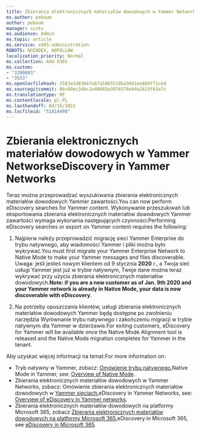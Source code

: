 ```yaml
---
title: Zbierania elektronicznych materiałów dowodowych w Yammer Networks
ms.author: pebaum
author: pebaum
manager: scotv
ms.audience: Admin
ms.topic: article
ms.service: o365-administration
ROBOTS: NOINDEX, NOFOLLOW
localization_priority: Normal
ms.collection: Adm_O365
ms.custom:
- "3200003"
- "3533"
ms.openlocfilehash: 2583a1d83047e87a5d655195a3941ee860ff1ced
ms.sourcegitcommit: 8bc60ec34bc1e40685e3976576e04a2623f63a7c
ms.translationtype: MT
ms.contentlocale: pl-PL
ms.lasthandoff: 04/15/2021
ms.locfileid: "51814490"
---
```

# <a name="ediscovery-in-yammer-networks"></a><span data-ttu-id="f0b1c-102">Zbierania elektronicznych materiałów dowodowych w Yammer Networks</span><span class="sxs-lookup"><span data-stu-id="f0b1c-102">eDiscovery in Yammer Networks</span></span>

<span data-ttu-id="f0b1c-103">Teraz można przeprowadzać wyszukiwania zbierania elektronicznych materiałów dowodowych Yammer zawartości.</span><span class="sxs-lookup"><span data-stu-id="f0b1c-103">You can now perform eDiscovery searches for Yammer content.</span></span>  <span data-ttu-id="f0b1c-104">Wykonywanie przeszukiwań lub eksportowania zbierania elektronicznych materiałów dowodowych Yammer zawartości wymaga wykonania następujących czynności:</span><span class="sxs-lookup"><span data-stu-id="f0b1c-104">Performing eDiscovery searches or export on Yammer content requires the following:</span></span>

1. <span data-ttu-id="f0b1c-105">Najpierw należy przeprowadzić migrację sieci Yammer Enterprise do trybu natywnego, aby wiadomości Yammer i pliki można było wykrywać.</span><span class="sxs-lookup"><span data-stu-id="f0b1c-105">You must first migrate your Yammer Enterprise Network to Native Mode to make your Yammer messages and files discoverable.</span></span> <span data-ttu-id="f0b1c-106">Uwaga: jeśli jesteś nowym klientem od 9 stycznia **2020** r., a Twoja sieć usługi Yammer jest już w trybie natywnym, Twoje dane można teraz wykrywać przy użyciu zbierania elektronicznych materiałów dowodowych.</span><span class="sxs-lookup"><span data-stu-id="f0b1c-106">**Note: if you are a new customer as of Jan. 9th 2020 and your Yammer network is already in Native Mode, your data is now discoverable with eDiscovery**.</span></span>

2. <span data-ttu-id="f0b1c-107">Na potrzeby opuszczania klientów, usługi zbierania elektronicznych materiałów dowodowych Yammer będą dostępne po zwolnieniu narzędzia Wyrównanie trybu natywnego i zakończeniu migracji w trybie natywnym dla Yammer w dzierżawie.</span><span class="sxs-lookup"><span data-stu-id="f0b1c-107">For exiting customers, eDiscovery for Yammer will be available once the Native Mode Alignment tool is released and the Native Mode migration completes for Yammer in the tenant.</span></span>

<span data-ttu-id="f0b1c-108">Aby uzyskać więcej informacji na temat:</span><span class="sxs-lookup"><span data-stu-id="f0b1c-108">For more information on:</span></span>

- <span data-ttu-id="f0b1c-109">Tryb natywny w Yammer, zobacz: [Omówienie trybu natywnego.](https://docs.microsoft.com/yammer/configure-your-yammer-network/overview-native-mode)</span><span class="sxs-lookup"><span data-stu-id="f0b1c-109">Native Mode in Yammer, see: [Overview of Native Mode](https://docs.microsoft.com/yammer/configure-your-yammer-network/overview-native-mode).</span></span>
- <span data-ttu-id="f0b1c-110">Zbierania elektronicznych materiałów dowodowych w Yammer Networks, zobacz: Omówienie zbierania elektronicznych materiałów dowodowych w [Yammer sieciach.](https://docs.microsoft.com/yammer/manage-security-and-compliance/overview-of-ediscovery)</span><span class="sxs-lookup"><span data-stu-id="f0b1c-110">eDiscovery in Yammer Networks, see: [Overview of eDiscovery in Yammer networks](https://docs.microsoft.com/yammer/manage-security-and-compliance/overview-of-ediscovery).</span></span>
- <span data-ttu-id="f0b1c-111">Zbierania elektronicznych materiałów dowodowych na platformy Microsoft 365, zobacz [Zbierania elektronicznych materiałów dowodowych na platformy Microsoft 365.](https://docs.microsoft.com/microsoft-365/compliance/ediscovery)</span><span class="sxs-lookup"><span data-stu-id="f0b1c-111">eDiscovery in Microsoft  365, see [eDiscovery in Microsoft 365](https://docs.microsoft.com/microsoft-365/compliance/ediscovery).</span></span>
